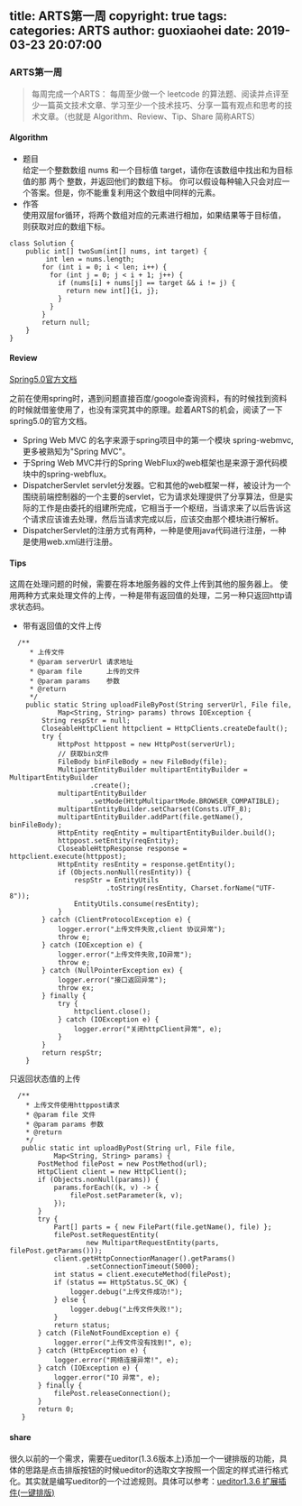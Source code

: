 title: ARTS第一周
copyright: true
tags:
categories: ARTS
author: guoxiaohei
date: 2019-03-23 20:07:00
---
### ARTS第一周

>每周完成一个ARTS： 每周至少做一个 leetcode 的算法题、阅读并点评至少一篇英文技术文章、学习至少一个技术技巧、分享一篇有观点和思考的技术文章。（也就是 Algorithm、Review、Tip、Share 简称ARTS）

<!--more-->

#### Algorithm

- 题目  
给定一个整数数组 nums 和一个目标值 target，请你在该数组中找出和为目标值的那 两个 整数，并返回他们的数组下标。
你可以假设每种输入只会对应一个答案。但是，你不能重复利用这个数组中同样的元素。
- 作答  
使用双层for循环，将两个数组对应的元素进行相加，如果结果等于目标值，则获取对应的数组下标。
```code
class Solution {
    public int[] twoSum(int[] nums, int target) {
         int len = nums.length;
        for (int i = 0; i < len; i++) {
          for (int j = 0; j < i + 1; j++) {
            if (nums[i] + nums[j] == target && i != j) {
              return new int[]{i, j};
            }
          }
        }
        return null;
    }
}
```

#### Review

[Spring5.0官方文档](https://docs.spring.io/spring/docs/5.0.5.RELEASE/spring-framework-reference/web.html#mvc)

之前在使用spring时，遇到问题直接百度/googole查询资料，有的时候找到资料的时候就借鉴使用了，也没有深究其中的原理。趁着ARTS的机会，阅读了一下spring5.0的官方文档。

- Spring Web MVC 的名字来源于spring项目中的第一个模块 spring-webmvc,更多被熟知为"Spring MVC"。
- 于Spring Web MVC并行的Spring WebFlux的web框架也是来源于源代码模块中的spring-webflux。
- DispatcherServlet servlet分发器。它和其他的web框架一样，被设计为一个围绕前端控制器的一个主要的servlet，它为请求处理提供了分享算法，但是实际的工作是由委托的组建所完成，它相当于一个枢纽，当请求来了以后告诉这个请求应该谁去处理，然后当请求完成以后，应该交由那个模块进行解析。
- DispatcherServlet的注册方式有两种，一种是使用java代码进行注册，一种是使用web.xml进行注册。

#### Tips

这周在处理问题的时候，需要在将本地服务器的文件上传到其他的服务器上。
使用两种方式来处理文件的上传，一种是带有返回值的处理，二另一种只返回http请求状态码。
        
- 带有返回值的文件上传  



```
  /**
     * 上传文件
     * @param serverUrl 请求地址
     * @param file      上传的文件
     * @param params    参数
     * @return
     */
    public static String uploadFileByPost(String serverUrl, File file,
            Map<String, String> params) throws IOException {
        String respStr = null;
        CloseableHttpClient httpclient = HttpClients.createDefault();
        try {
            HttpPost httppost = new HttpPost(serverUrl);
            // 获取bin文件
            FileBody binFileBody = new FileBody(file);
            MultipartEntityBuilder multipartEntityBuilder = MultipartEntityBuilder
                    .create();
            multipartEntityBuilder
                    .setMode(HttpMultipartMode.BROWSER_COMPATIBLE);
            multipartEntityBuilder.setCharset(Consts.UTF_8);
            multipartEntityBuilder.addPart(file.getName(), binFileBody);
            HttpEntity reqEntity = multipartEntityBuilder.build();
            httppost.setEntity(reqEntity);
            CloseableHttpResponse response = httpclient.execute(httppost);
            HttpEntity resEntity = response.getEntity();
            if (Objects.nonNull(resEntity)) {
                respStr = EntityUtils
                        .toString(resEntity, Charset.forName("UTF-8"));
                EntityUtils.consume(resEntity);
            }
        } catch (ClientProtocolException e) {
            logger.error("上传文件失败,client 协议异常");
            throw e;
        } catch (IOException e) {
            logger.error("上传文件失败,IO异常");
            throw e;
        } catch (NullPointerException ex) {
            logger.error("接口返回异常");
            throw ex;
        } finally {
            try {
                httpclient.close();
            } catch (IOException e) {
                logger.error("关闭httpClient异常", e);
            }
        }
        return respStr;
    }
 ```
 
 只返回状态值的上传
 
 ```
   /**
     * 上传文件使用httppost请求
     * @param file 文件
     * @param params 参数
     * @return
     */
    public static int uploadByPost(String url, File file,
            Map<String, String> params) {
        PostMethod filePost = new PostMethod(url);
        HttpClient client = new HttpClient();
        if (Objects.nonNull(params)) {
            params.forEach((k, v) -> {
                filePost.setParameter(k, v);
            });
        }
        try {
            Part[] parts = { new FilePart(file.getName(), file) };
            filePost.setRequestEntity(
                    new MultipartRequestEntity(parts, filePost.getParams()));
            client.getHttpConnectionManager().getParams()
                    .setConnectionTimeout(5000);
            int status = client.executeMethod(filePost);
            if (status == HttpStatus.SC_OK) {
                logger.debug("上传文件成功!");
            } else {
                logger.debug("上传文件失败!");
            }
            return status;
        } catch (FileNotFoundException e) {
            logger.error("上传文件没有找到!", e);
        } catch (HttpException e) {
            logger.error("网络连接异常!", e);
        } catch (IOException e) {
            logger.error("IO 异常", e);
        } finally {
            filePost.releaseConnection();
        }
        return 0;
    }
``` 
 
 #### share
 
 很久以前的一个需求，需要在ueditor(1.3.6版本上)添加一个一键排版的功能，具体的思路是点击排版按钮的时候ueditor的选取文字按照一个固定的样式进行格式化。其实就是编写ueditor的一个过滤规则。具体可以参考：[ueditor1.3.6 扩展插件(一键排版)](https://www.guoxiaohei.cn/2019/01/23/ueditor1-3-6-%E6%89%A9%E5%B1%95%E6%8F%92%E4%BB%B6-%E4%B8%80%E9%94%AE%E6%8E%92%E7%89%88/)